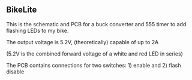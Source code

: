 ## BikeLite

This is the schematic and PCB for a buck converter and 555 timer to add flashing LEDs to my bike.

The output voltage is 5.2V, (theoretically) capable of up to 2A

(5.2V is the combined forward voltage of a white and red LED in series)

The PCB contains connections for two switches: 1) enable and 2) flash disable